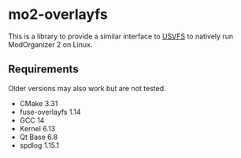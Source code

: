 # mo2-overlayfs

This is a library to provide a similar interface to [USVFS](https://github.com/ModOrganizer2/usvfs) to natively run
ModOrganizer 2 on Linux.

## Requirements

Older versions may also work but are not tested.

- CMake 3.31
- fuse-overlayfs 1.14
- GCC 14
- Kernel 6.13
- Qt Base 6.8
- spdlog 1.15.1
